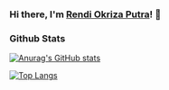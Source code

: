 ### Hi there, I'm [Rendi Okriza Putra](https://okriiza.my.id)! 👋

### Github Stats

[![Anurag's GitHub stats](https://github-readme-stats.vercel.app/api?username=okriiza&theme=dracula)](https://github.com/anuraghazra/github-readme-stats)

[![Top Langs](https://github-readme-stats.vercel.app/api/top-langs/?username=okriiza&layout=compact&theme=dracula)](https://github.com/anuraghazra/github-readme-stats)
